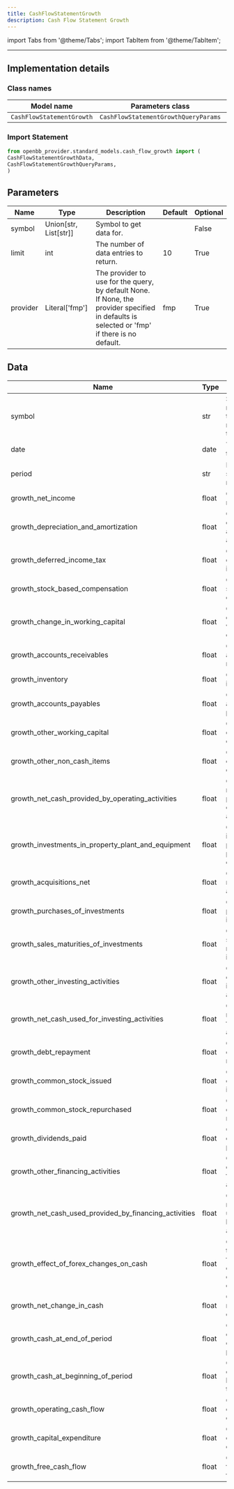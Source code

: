 ```yaml
---
title: CashFlowStatementGrowth
description: Cash Flow Statement Growth
---
```


<!-- markdownlint-disable MD012 MD031 MD033 -->

import Tabs from '@theme/Tabs';
import TabItem from '@theme/TabItem';

---

## Implementation details

### Class names

| Model name | Parameters class | Data class |
| ---------- | ---------------- | ---------- |
| `CashFlowStatementGrowth` | `CashFlowStatementGrowthQueryParams` | `CashFlowStatementGrowthData` |

### Import Statement

```python
from openbb_provider.standard_models.cash_flow_growth import (
CashFlowStatementGrowthData,
CashFlowStatementGrowthQueryParams,
)
```

## Parameters

<Tabs>
<TabItem value="standard" label="Standard">

| Name | Type | Description | Default | Optional |
| ---- | ---- | ----------- | ------- | -------- |
| symbol | Union[str, List[str]] | Symbol to get data for. |  | False |
| limit | int | The number of data entries to return. | 10 | True |
| provider | Literal['fmp'] | The provider to use for the query, by default None. If None, the provider specified in defaults is selected or 'fmp' if there is no default. | fmp | True |
</TabItem>

</Tabs>

## Data

<Tabs>
<TabItem value="standard" label="Standard">

| Name | Type | Description |
| ---- | ---- | ----------- |
| symbol | str | Symbol representing the entity requested in the data. |
| date | date | The date of the data. |
| period | str | Period the statement is returned for. |
| growth_net_income | float | Growth rate of net income. |
| growth_depreciation_and_amortization | float | Growth rate of depreciation and amortization. |
| growth_deferred_income_tax | float | Growth rate of deferred income tax. |
| growth_stock_based_compensation | float | Growth rate of stock-based compensation. |
| growth_change_in_working_capital | float | Growth rate of change in working capital. |
| growth_accounts_receivables | float | Growth rate of accounts receivables. |
| growth_inventory | float | Growth rate of inventory. |
| growth_accounts_payables | float | Growth rate of accounts payables. |
| growth_other_working_capital | float | Growth rate of other working capital. |
| growth_other_non_cash_items | float | Growth rate of other non-cash items. |
| growth_net_cash_provided_by_operating_activities | float | Growth rate of net cash provided by operating activities. |
| growth_investments_in_property_plant_and_equipment | float | Growth rate of investments in property, plant, and equipment. |
| growth_acquisitions_net | float | Growth rate of net acquisitions. |
| growth_purchases_of_investments | float | Growth rate of purchases of investments. |
| growth_sales_maturities_of_investments | float | Growth rate of sales maturities of investments. |
| growth_other_investing_activities | float | Growth rate of other investing activities. |
| growth_net_cash_used_for_investing_activities | float | Growth rate of net cash used for investing activities. |
| growth_debt_repayment | float | Growth rate of debt repayment. |
| growth_common_stock_issued | float | Growth rate of common stock issued. |
| growth_common_stock_repurchased | float | Growth rate of common stock repurchased. |
| growth_dividends_paid | float | Growth rate of dividends paid. |
| growth_other_financing_activities | float | Growth rate of other financing activities. |
| growth_net_cash_used_provided_by_financing_activities | float | Growth rate of net cash used/provided by financing activities. |
| growth_effect_of_forex_changes_on_cash | float | Growth rate of the effect of foreign exchange changes on cash. |
| growth_net_change_in_cash | float | Growth rate of net change in cash. |
| growth_cash_at_end_of_period | float | Growth rate of cash at the end of the period. |
| growth_cash_at_beginning_of_period | float | Growth rate of cash at the beginning of the period. |
| growth_operating_cash_flow | float | Growth rate of operating cash flow. |
| growth_capital_expenditure | float | Growth rate of capital expenditure. |
| growth_free_cash_flow | float | Growth rate of free cash flow. |
</TabItem>

</Tabs>

